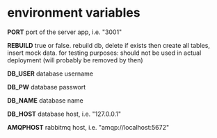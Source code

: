 # environment variables  

__PORT__ port of the server app, i.e. "3001"  

__REBUILD__ true or false. rebuild db, delete if exists then create all tables, insert mock data. for testing purposes: should not be used in actual deployment (will probably be removed by then)

__DB_USER__ database username  

__DB_PW__ database passwort  

__DB_NAME__ database name  

__DB_HOST__ database host, i.e. "127.0.0.1"  

__AMQPHOST__ rabbitmq host, i.e. "amqp://localhost:5672"  
